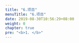 ```yaml
---
title: "6.项目"
menuTitle: "6.项目"
date: 2019-08-30T10:56:29+08:00
weight: 0
chapter: true
pre: "<b>1. </b>"
---
```

